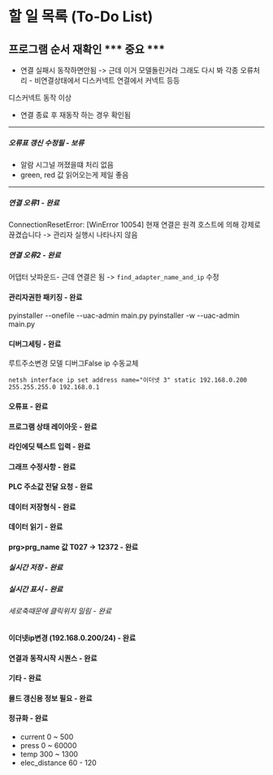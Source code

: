 # 할 일 목록 (To-Do List)

## 프로그램 순서 재확인 *** 중요 ***


- 연결 실패시 동작하면안됨 -> 근데 이거 모델돌린거라 그래도 다시 봐
각종 오류처리 - 비연결상태에서 디스커넥트 연결에서 커넥트 등등

디스커넥트 동작 이상 
 - 연결 종료 후 재동작 하는 경우 확인됨


***

##### 오류표 갱신 수정필 - 보류
- 알람 시그널 꺼졌을떄 처리 없음
- green, red 값 읽어오는게 제일 좋음

***

##### 연결 오류1 - 완료
ConnectionResetError: [WinError 10054] 현재 연결은 원격 호스트에 의해 강제로 끊겼습니다
-> 관리자 실행시 나타나지 않음

##### 연결 오류2 - 완료
어댑터 낫파운드- 근데 연결은 됨 -> `find_adapter_name_and_ip` 수정

#### 관리자권한 패키징 - 완료
pyinstaller --onefile --uac-admin main.py
pyinstaller -w --uac-admin main.py

#### 디버그세팅 - 완료
루트주소변경
모델 디버그False
ip 수동교체
```
netsh interface ip set address name="이더넷 3" static 192.168.0.200 255.255.255.0 192.168.0.1
```
#### 오류표 - 완료
#### 프로그램 상태 레이아웃 - 완료
#### 라인에딧 텍스트 입력 - 완료
#### 그래프 수정사항 - 완료
#### PLC 주소값 전달 요청 - 완료
#### 데이터 저장형식 - 완료
#### 데이터 읽기 - 완료
#### prg>prg_name 값 T027 -> 12372 - 완료
##### 실시간 저장 - 완료
##### 실시간 표시 - 완료
###### 세로축때문에 클릭위치 밀림 - 완료
#### 이더넷ip변경 (192.168.0.200/24) - 완료
#### 연결과 동작시작 시퀀스 - 완료
#### 기타 - 완료
#### 몰드 갱신용 정보 필요 - 완료
#### 정규화 - 완료
- current 0 ~ 500
- press 0 ~ 60000
- temp 300 ~ 1300
- elec_distance 60 - 120